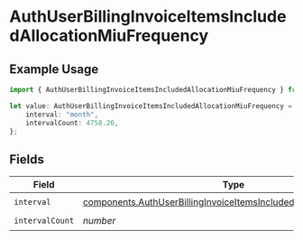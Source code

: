 # AuthUserBillingInvoiceItemsIncludedAllocationMiuFrequency

## Example Usage

```typescript
import { AuthUserBillingInvoiceItemsIncludedAllocationMiuFrequency } from "@vercel/sdk/models/components";

let value: AuthUserBillingInvoiceItemsIncludedAllocationMiuFrequency = {
    interval: "month",
    intervalCount: 4758.26,
};
```

## Fields

| Field                                                                                                                                                      | Type                                                                                                                                                       | Required                                                                                                                                                   | Description                                                                                                                                                |
| ---------------------------------------------------------------------------------------------------------------------------------------------------------- | ---------------------------------------------------------------------------------------------------------------------------------------------------------- | ---------------------------------------------------------------------------------------------------------------------------------------------------------- | ---------------------------------------------------------------------------------------------------------------------------------------------------------- |
| `interval`                                                                                                                                                 | [components.AuthUserBillingInvoiceItemsIncludedAllocationMiuInterval](../../models/components/authuserbillinginvoiceitemsincludedallocationmiuinterval.md) | :heavy_check_mark:                                                                                                                                         | N/A                                                                                                                                                        |
| `intervalCount`                                                                                                                                            | *number*                                                                                                                                                   | :heavy_check_mark:                                                                                                                                         | N/A                                                                                                                                                        |